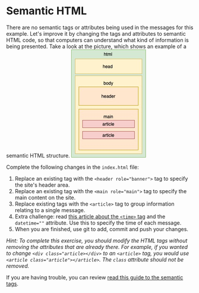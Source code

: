 # Semantic HTML

There are no semantic tags or attributes being used in the messages for this example. Let's improve it by changing the tags and attributes to semantic HTML code, so that computers can understand what kind of information is being presented.
Take a look at the picture, which shows an example of a semantic HTML structure.
![alt text](html.jpg)

Complete the following changes in the `index.html` file:

1. Replace an existing tag with the `<header role="banner">` tag to specify the site's header area.
2. Replace an existing tag with the `<main role="main">` tag to specify the main content on the site.
3. Replace existing tags with the `<article>` tag to group information relating to a single message.
4. Extra challenge: read [this article about the `<time>` tag](https://developer.mozilla.org/en-US/docs/Web/HTML/Element/time) and the `datetime=""` attribute. Use this to specify the time of each message.
5. When you are finished, use git to add, commit and push your changes.

_Hint: To complete this exercise, you should modify the HTML tags without removing the attributes that are already there. For example, if you wanted to change `<div class="article></div>` to an `<article>` tag, you would use `<article class="article"></article>`. The `class` attribute should not be removed._

If you are having trouble, you can review [read this guide to the semantic tags](https://developer.mozilla.org/en-US/docs/Glossary/Semantics#Semantic_elements).
